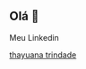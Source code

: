 ## Olá 👋

 Meu Linkedin <div class="badge-base LI-profile-badge" data-locale="pt_BR" data-size="medium" data-theme="dark" data-type="VERTICAL" data-vanity="thayuana" data-version="v1"><a class="badge-base__link LI-simple-link" href="https://br.linkedin.com/in/thayuana?trk=profile-badge">thayuana trindade</a></div>
              



